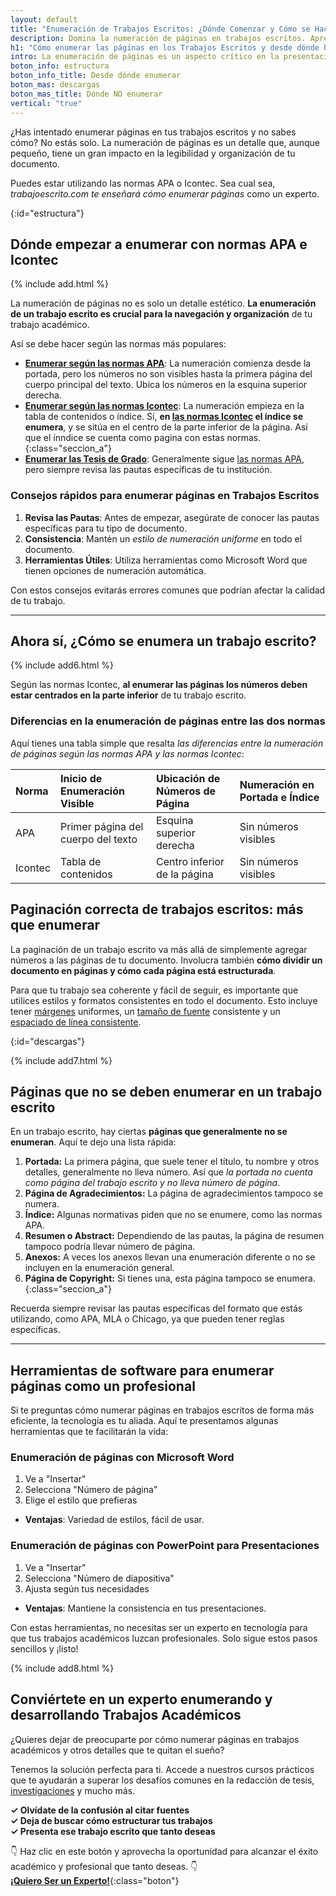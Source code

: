 ```yaml
---
layout: default
title: "Enumeración de Trabajos Escritos: ¿Dónde Comenzar y Cómo se Hace?"
description: Domina la numeración de páginas en trabajos escritos. Aprende desde donde se enumera un trabajo escrito y cómo se hace correctamente
h1: "Cómo enumerar las páginas en los Trabajos Escritos y desde dónde hacerlo"
intro: La enumeración de páginas es un aspecto crítico en la presentación de trabajos escritos. Puede parecer simple, pero es vital para la legibilidad y la correcta organización de tu documento.
boton_info: estructura
boton_info_title: Desde dónde enumerar
boton_mas: descargas
boton_mas_title: Dónde NO enumerar
vertical: "true"
---
```

¿Has intentado enumerar páginas en tus trabajos escritos y no sabes cómo? No estás solo. La numeración de páginas es un detalle que, aunque pequeño, tiene un gran impacto en la legibilidad y organización de tu documento.

Puedes estar utilizando las normas APA o Icontec. Sea cual sea, *trabajoescrito.com te enseñará cómo enumerar páginas* como un experto.
<!-- Anclaje para que la barra fijada no cubra el siguiente subtítulo -->
{:id="estructura"}

## Dónde empezar a enumerar con normas APA e Icontec

{% include add.html %}

La numeración de páginas no es solo un detalle estético. **La enumeración de un trabajo escrito es crucial para la navegación y organización** de tu trabajo académico. 

Así se debe hacer según las normas más populares:

- [**Enumerar según las normas APA**]({{'normas-apa/numeracion-normas-apa'|relative_url}}): La numeración comienza desde la portada, pero los números no son visibles hasta la primera página del cuerpo principal del texto. Ubica los números en la esquina superior derecha.
- [**Enumerar según las normas Icontec**]({{'normas-icontec/numeracion-normas-icontec'|relative_url}}): La numeración empieza en la tabla de contenidos o índice. Sí, **en [las normas Icontec]({{'normas-icontec'|relative_url}} "Las normas Icontec") el índice se enumera**, y se sitúa en el centro de la parte inferior de la página. Así que el ínndice se cuenta como pagina con estas normas.
{:class="seccion_a"}
- [**Enumerar las Tesis de Grado**]({{'tesis-normas-apa'|relative_url}}): Generalmente sigue [las normas APA]({{'normas-apa'|relative_url}} "Las normas APA"), pero siempre revisa las pautas específicas de tu institución.

### Consejos rápidos para enumerar páginas en Trabajos Escritos

1. **Revisa las Pautas**: Antes de empezar, asegúrate de conocer las pautas específicas para tu tipo de documento.
2. **Consistencia**: Mantén un *estilo de numeración uniforme* en todo el documento.
3. **Herramientas Útiles**: Utiliza herramientas como Microsoft Word que tienen opciones de numeración automática.

Con estos consejos evitarás errores comunes que podrían afectar la calidad de tu trabajo.

----

## Ahora sí, ¿Cómo se enumera un trabajo escrito?

{% include add6.html %}

Según las normas Icontec, **al enumerar las páginas los números deben estar centrados en la parte inferior** de tu trabajo escrito.

### Diferencias en la enumeración de páginas entre las dos normas

Aquí tienes una tabla simple que resalta *las diferencias entre la numeración de páginas según las normas APA y las normas Icontec*:

| Norma   | Inicio de Enumeración Visible       | Ubicación de Números de Página | Numeración en Portada e Índice |
| :------ | :--------------------------------- | :----------------------------- | :----------------------------- |
| APA     | Primer página del cuerpo del texto | Esquina superior derecha       | Sin números visibles           |
| Icontec | Tabla de contenidos                | Centro inferior de la página   | Sin números visibles           |

## Paginación correcta de trabajos escritos: más que enumerar

La paginación de un trabajo escrito va más allá de simplemente agregar números a las páginas de tu documento. Involucra también **cómo dividir un documento en páginas y cómo cada página está estructurada**.

Para que tu trabajo sea coherente y fácil de seguir, es importante que utilices estilos y formatos consistentes en todo el documento. Esto incluye tener [márgenes]({{'margenes-trabajo-escrito'|relative_url}} "Márgenes") uniformes, un [tamaño de fuente]({{'textos-y-fuentes-trabajo-escrito'|relative_url}} "Letras y fuentes") consistente y un [espaciado de línea consistente]({{'interlineado-trabajo-escrito'|relative_url}}).
<!-- Anclaje para que la barra fijada no cubra el siguiente subtítulo -->
{:id="descargas"}

{% include add7.html %}

## Páginas que no se deben enumerar en un trabajo escrito

En un trabajo escrito, hay ciertas **páginas que generalmente no se enumeran**. Aquí te dejo una lista rápida:

1. **Portada:** La primera página, que suele tener el título, tu nombre y otros detalles, generalmente no lleva número. Así que *la portada no cuenta como página del trabajo escrito y no lleva número de página*.
2. **Página de Agradecimientos:** La página de agradecimientos tampoco se numera.
3. **Índice:** Algunas normativas piden que no se enumere, como las normas APA.
4. **Resumen o Abstract:** Dependiendo de las pautas, la página de resumen tampoco podría llevar número de página.
5. **Anexos:** A veces los anexos llevan una enumeración diferente o no se incluyen en la enumeración general.
6. **Página de Copyright:** Si tienes una, esta página tampoco se enumera.
{:class="seccion_a"}

Recuerda siempre revisar las pautas específicas del formato que estás utilizando, como APA, MLA o Chicago, ya que pueden tener reglas específicas.

----

## Herramientas de software para enumerar páginas como un profesional

Si te preguntas cómo numerar páginas en trabajos escritos de forma más eficiente, la tecnología es tu aliada. Aquí te presentamos algunas herramientas que te facilitarán la vida:

### Enumeración de páginas con Microsoft Word

  1. Ve a "Insertar"
  2. Selecciona "Número de página"
  3. Elige el estilo que prefieras
  - **Ventajas**: Variedad de estilos, fácil de usar.

### Enumeración de páginas con PowerPoint para Presentaciones

  1. Ve a "Insertar"
  2. Selecciona "Número de diapositiva"
  3. Ajusta según tus necesidades
  - **Ventajas**: Mantiene la consistencia en tus presentaciones.

Con estas herramientas, no necesitas ser un experto en tecnología para que tus trabajos académicos luzcan profesionales. Solo sigue estos pasos sencillos y ¡listo!

{% include add8.html %}

## Conviértete en un experto enumerando y desarrollando Trabajos Académicos

¿Quieres dejar de preocuparte por cómo numerar páginas en trabajos académicos y otros detalles que te quitan el sueño?

Tenemos la solución perfecta para ti. Accede a nuestros cursos prácticos que te ayudarán a superar los desafíos comunes en la redacción de tesis, [investigaciones]({{'investigacion-con-normas-apa-icontec'|relative_url}}) y mucho más.

**✓ Olvídate de la confusión al citar fuentes**  
**✓ Deja de buscar cómo estructurar tus trabajos**  
**✓ Presenta ese trabajo escrito que tanto deseas**  

👇 Haz clic en este botón y aprovecha la oportunidad para alcanzar el éxito académico y profesional que tanto deseas. 👇  
[**¡Quiero Ser un Experto!**]({{'cursos-de-trabajos-escritos'|relative_url}}){:class="boton"}
